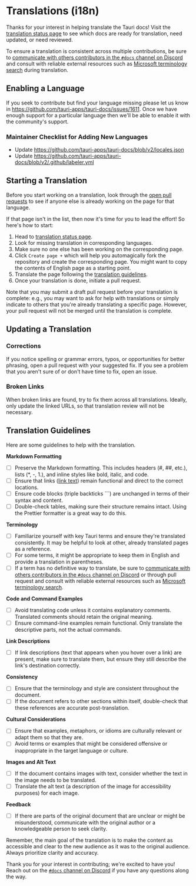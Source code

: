 # Translations (i18n)

Thanks for your interest in helping translate the Tauri docs! Visit the [translation status page](https://v2.tauri.app/contribute/translate-status) to see which docs are ready for translation, need updated, or need reviewed.

To ensure a translation is consistent across multiple contributions, be sure to [communicate with others contributors in the `#docs` channel on Discord](https://discord.com/invite/tauri) and consult with reliable external resources such as [Microsoft terminology search](https://msit.powerbi.com/view?r=eyJrIjoiODJmYjU4Y2YtM2M0ZC00YzYxLWE1YTktNzFjYmYxNTAxNjQ0IiwidCI6IjcyZjk4OGJmLTg2ZjEtNDFhZi05MWFiLTJkN2NkMDExZGI0NyIsImMiOjV9) during translation.

## Enabling a Language

If you seek to contribute but find your language missing please let us know in https://github.com/tauri-apps/tauri-docs/issues/1611. Once we have enough support for a particular language then we'll be able to enable it with the community's support.

### Maintainer Checklist for Adding New Languages

- Update https://github.com/tauri-apps/tauri-docs/blob/v2/locales.json
- Update https://github.com/tauri-apps/tauri-docs/blob/v2/.github/labeler.yml

## Starting a Translation

Before you start working on a translation, look through the [open pull requests](https://v2.tauri.app/contribute/translate-status#needs-review) to see if anyone else is already working on the page for that language.

If that page isn't in the list, then now it's time for you to lead the effort! So here's how to start:

1. Head to [translation status page](https://v2.tauri.app/contribute/translate-status).
2. Look for missing translation in corresponding languages.
3. Make sure no one else has been working on the corresponding page.
4. Click `Create page +` which will help you automagically fork the repository and create the corresponding page. You might want to copy the contents of English page as a starting point.
5. Translate the page following the [translation guidelines](#translation-guidelines).
6. Once your translation is done, initiate a pull request.

Note that you may submit a draft pull request before your translation is complete: e.g., you may want to ask for help with translations or simply indicate to others that you're already translating a specific page. However, your pull request will not be merged until the translation is complete.

## Updating a Translation

### Corrections

If you notice spelling or grammar errors, typos, or opportunities for better phrasing, open a pull request with your suggested fix. If you see a problem that you aren't sure of or don't have time to fix, open an issue.

### Broken Links

When broken links are found, try to fix them across all translations. Ideally, only update the linked URLs, so that translation review will not be necessary.

## Translation Guidelines

Here are some guidelines to help with the translation.

**Markdown Formatting**

- [ ] Preserve the Markdown formatting. This includes headers (#, ##, etc.), lists (*, -, 1.), and inline styles like bold, italic, and code.
- [ ] Ensure that links ([link text](URL)) remain functional and direct to the correct locations.
- [ ] Ensure code blocks (triple backticks ```) are unchanged in terms of their syntax and content.
- [ ] Double-check tables, making sure their structure remains intact. Using the Prettier formatter is a great way to do this.

**Terminology**

- [ ] Familiarize yourself with key Tauri terms and ensure they're translated consistently. It may be helpful to look at other, already translated pages as a reference.
- [ ] For some terms, it might be appropriate to keep them in English and provide a translation in parentheses.
- [ ] If a term has no definitive way to translate, be sure to [communicate with others contributors in the `#docs` channel on Discord](https://discord.com/invite/tauri) or through pull request and consult with reliable external resources such as [Microsoft terminology search](https://msit.powerbi.com/view?r=eyJrIjoiODJmYjU4Y2YtM2M0ZC00YzYxLWE1YTktNzFjYmYxNTAxNjQ0IiwidCI6IjcyZjk4OGJmLTg2ZjEtNDFhZi05MWFiLTJkN2NkMDExZGI0NyIsImMiOjV9).

**Code and Command Examples**

- [ ] Avoid translating code unless it contains explanatory comments. Translated comments should retain the original meaning.
- [ ] Ensure command-line examples remain functional. Only translate the descriptive parts, not the actual commands.

**Link Descriptions**

- [ ] If link descriptions (text that appears when you hover over a link) are present, make sure to translate them, but ensure they still describe the link's destination correctly.

**Consistency**

- [ ] Ensure that the terminology and style are consistent throughout the document.
- [ ] If the document refers to other sections within itself, double-check that these references are accurate post-translation.

**Cultural Considerations**

- [ ] Ensure that examples, metaphors, or idioms are culturally relevant or adapt them so that they are.
- [ ] Avoid terms or examples that might be considered offensive or inappropriate in the target language or culture.

**Images and Alt Text**

- [ ] If the document contains images with text, consider whether the text in the image needs to be translated.
- [ ] Translate the alt text (a description of the image for accessibility purposes) for each image.

**Feedback**

- [ ] If there are parts of the original document that are unclear or might be misunderstood, communicate with the original author or a knowledgeable person to seek clarity.

Remember, the main goal of the translation is to make the content as accessible and clear to the new audience as it was to the original audience. Always prioritize clarity and accuracy.

Thank you for your interest in contributing; we're excited to have you! Reach out on the [`#docs` channel on Discord](https://discord.com/invite/tauri) if you have any questions along the way.
